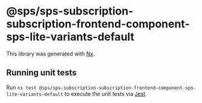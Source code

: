# @sps/sps-subscription-subscription-frontend-component-sps-lite-variants-default

This library was generated with [Nx](https://nx.dev).

## Running unit tests

Run `nx test @sps/sps-subscription-subscription-frontend-component-sps-lite-variants-default` to execute the unit tests via [Jest](https://jestjs.io).
